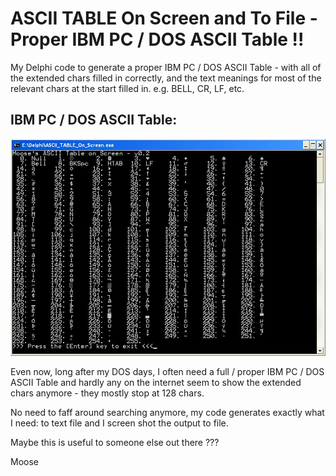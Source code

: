 # ASCII TABLE On Screen and To File - Proper IBM PC / DOS ASCII Table !!

My Delphi code to generate a proper IBM PC / DOS ASCII Table - with all of the extended chars filled in correctly, and the text meanings for most of the relevant chars at the start filled in.  e.g. BELL, CR, LF, etc.

## IBM PC / DOS ASCII Table:
![IBM PC / DOS ASCII Table](ASCII_TABLE_On_Screen__screen_shot.jpg?raw=true "IBM PC / DOS ASCII Table")

Even now, long after my DOS days, I often need a full / proper IBM PC / DOS ASCII Table and hardly any on the internet seem to show the extended chars anymore - they mostly stop at 128 chars.

No need to faff around searching anymore, my code generates exactly what I need: to text file and I screen shot the output to file.

Maybe this is useful to someone else out there ???

Moose

